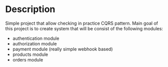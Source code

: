 # Description
Simple project that allow checking in practice CQRS pattern. Main goal of this project is to create system that will be consist of the following modules:
- authentication module
- authorization module
- payment module (really simple webhook based)
- products module
- orders module